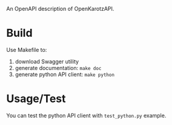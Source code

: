 An OpenAPI description of OpenKarotzAPI.

# Build

Use Makefile to:

1. download Swagger utility
2. generate documentation: `make doc`
3. generate python API client: `make python`

# Usage/Test

You can test the python API client with `test_python.py` example.
